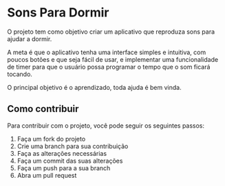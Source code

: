# Sons Para Dormir

O projeto tem como objetivo criar um aplicativo que reproduza sons para ajudar a dormir.

A meta é que o aplicativo tenha uma interface simples e intuitiva, com poucos botões e que seja fácil de usar, 
e implementar uma funcionalidade de timer para que o usuário possa programar o tempo que o som ficará tocando.

O principal objetivo é o aprendizado, toda ajuda é bem vinda.

## Como contribuir

Para contribuir com o projeto, você pode seguir os seguintes passos:

1. Faça um fork do projeto
2. Crie uma branch para sua contribuição
3. Faça as alterações necessárias
4. Faça um commit das suas alterações
5. Faça um push para a sua branch
6. Abra um pull request

